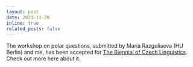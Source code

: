 ```yaml
---
layout: post
date: 2023-11-20
inline: true
related_posts: false
---
```

The workshop on polar questions, submitted by Maria Razguliaeva (HU Berlin) and me, has been accepted for [The Biennial of Czech Linguistics](https://bcl2024.ff.cuni.cz/en/home/). Check out more here about it. 